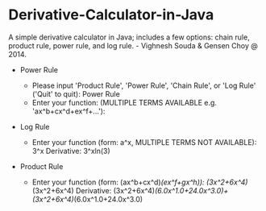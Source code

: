 # Derivative-Calculator-in-Java
A simple derivative calculator in Java; includes a few options: chain rule, product rule, power rule, and log rule. - Vighnesh Souda &amp; Gensen Choy @ 2014.

-  Power Rule
   - Please input 'Product Rule', 'Power Rule', 'Chain Rule', or 'Log Rule' ('Quit' to quit): Power Rule
   - Enter your function: (MULTIPLE TERMS AVAILABLE e.g. 'ax^b+cx^d+ex^f+...'):
   
-  Log Rule
   - Enter your function (form: a^x, MULTIPLE TERMS NOT AVAILABLE): 3^x
     Derivative: 3^xln(3)
     
- Product Rule
  - Enter your function (form: (ax^b+cx^d)*(ex^f+gx^h)): (3x^2+6x^4)*(3x^2+6x^4)
    Derivative: (3x^2+6x^4)*(6.0x^1.0+24.0x^3.0)+(3x^2+6x^4)*(6.0x^1.0+24.0x^3.0)